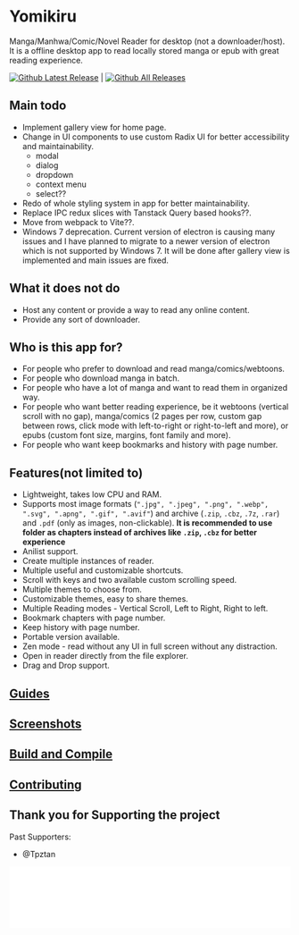 # Yomikiru

Manga/Manhwa/Comic/Novel Reader for desktop (not a downloader/host).
It is a offline desktop app to read locally stored manga or epub with great reading experience.

[![Github Latest Release](https://img.shields.io/github/v/tag/mienaiyami/yomikiru?label=release&style=flat-square&logo=github)](https://github.com/mienaiyami/yomikiru/releases/latest) |
[![Github All Releases](https://img.shields.io/github/downloads/mienaiyami/yomikiru/total.svg?style=flat-square&logo=github)](https://github.com/mienaiyami/yomikiru/releases)

<!-- > [!Important]   -->
<!-- > <https://github.com/mienaiyami/yomikiru/discussions/416> -->
<!-- > Beta Version available now! -->
<!-- > If you are using version < 2.20.0, please update to the latest version as soon as possible to avoid getting beta versions auto installed. -->

## Main todo

- Implement gallery view for home page.
- Change in UI components to use custom Radix UI for better accessibility and maintainability.
  - modal
  - dialog
  - dropdown
  - context menu
  - select??
- Redo of whole styling system in app for better maintainability.
- Replace IPC redux slices with Tanstack Query based hooks??.
- Move from webpack to Vite??.
- Windows 7 deprecation. Current version of electron is causing many issues and I have planned to migrate to a newer version of electron which is not supported by Windows 7. It will be done after gallery view is implemented and main issues are fixed.

## What it does not do

- Host any content or provide a way to read any online content.
- Provide any sort of downloader.

## Who is this app for?

- For people who prefer to download and read manga/comics/webtoons.
- For people who download manga in batch.
- For people who have a lot of manga and want to read them in organized way.
- For people who want better reading experience, be it webtoons (vertical scroll with no gap), manga/comics (2 pages per row, custom gap between rows, click mode with left-to-right or right-to-left and more), or epubs (custom font size, margins, font family and more).
- For people who want keep bookmarks and history with page number.

## Features(not limited to)

- Lightweight, takes low CPU and RAM.
- Supports most image formats (`".jpg", ".jpeg", ".png", ".webp", ".svg", ".apng", ".gif", ".avif"`) and archive (`.zip`, `.cbz`, `.7z`, `.rar`) and `.pdf`  (only as images, non-clickable). **It is recommended to use folder as chapters instead of archives like `.zip`, `.cbz` for better experience**
- Anilist support.
- Create multiple instances of reader.
- Multiple useful and customizable shortcuts.
- Scroll with keys and two available custom scrolling speed.
- Multiple themes to choose from.
- Customizable themes, easy to share themes.
- Multiple Reading modes - Vertical Scroll, Left to Right, Right to left.
- Bookmark chapters with page number.
- Keep history with page number.
- Portable version available.
- Zen mode - read without any UI in full screen without any distraction.
- Open in reader directly from the file explorer.
- Drag and Drop support.

## [Guides](docs/GUIDE.md)

## [Screenshots](docs/SCREENSHOTS.md)

## [Build and Compile](docs/build.md)

## [Contributing](docs/contribute.md)

## Thank you for Supporting the project

Past Supporters:

- @Tpztan

![info](https://github.com/mienaiyami/mienaiyami/blob/main/metrics.plugin.people.repository.svg)

